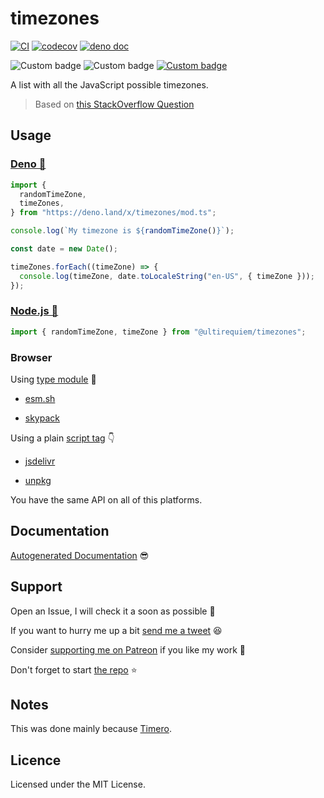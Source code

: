 # timezones

[![CI](https://github.com/ultirequiem/timezones/workflows/ci/badge.svg)](https://github.com/ultirequiem/timezones)
[![codecov](https://codecov.io/gh/ultirequiem/timezones/branch/main/graph/badge.svg?token=KEKZ52NXGP)](https://codecov.io/gh/ultirequiem/timezones)
[![deno doc](https://doc.deno.land/badge.svg)](https://doc.deno.land/https/deno.land/x/timezones/mod.ts)

![Custom badge](https://img.shields.io/endpoint?url=https%3A%2F%2Fdeno-visualizer.danopia.net%2Fshields%2Fdep-count%2Fx%2Ftimezones%2Fmod.ts)
![Custom badge](https://img.shields.io/endpoint?url=https%3A%2F%2Fdeno-visualizer.danopia.net%2Fshields%2Fupdates%2Fx%2Ftimezones%2Fmod.ts)
[![Custom badge](https://img.shields.io/endpoint?url=https%3A%2F%2Fdeno-visualizer.danopia.net%2Fshields%2Flatest-version%2Fx%2Ftimezones%2Fmod.ts)](https://doc.deno.land/https/deno.land/x/oak/mod.ts)

A list with all the JavaScript possible timezones.

> Based on
> [this StackOverflow Question](https://stackoverflow.com/questions/38399465)

## Usage

### [Deno 🚀](https://deno.land/x/timezones)

```ts
import {
  randomTimeZone,
  timeZones,
} from "https://deno.land/x/timezones/mod.ts";

console.log(`My timezone is ${randomTimeZone()}`);

const date = new Date();

timeZones.forEach((timeZone) => {
  console.log(timeZone, date.toLocaleString("en-US", { timeZone }));
});
```

### [Node.js 🐢](https://www.npmjs.com/package/@ultirequiem/timezones)

```ts
import { randomTimeZone, timeZone } from "@ultirequiem/timezones";
```

### Browser

Using
[type module](https://developer.mozilla.org/en-US/docs/Web/JavaScript/Guide/Modules)
🍱

- [esm.sh](https://esm.sh/@ultirequiem/timezones)

- [skypack](https://cdn.skypack.dev/@ultirequiem/timezones)

Using a plain
[script tag](https://developer.mozilla.org/en-US/docs/Web/HTML/Element/script) 👇

- [jsdelivr](https://cdn.jsdelivr.net/npm/@ultirequiem/timezones)

- [unpkg](https://unpkg.com/@ultirequiem/timezones)

You have the same API on all of this platforms.

## Documentation

[Autogenerated Documentation](https://doc.deno.land/https://deno.land/x/timezones/mod.ts)
😎

## Support

Open an Issue, I will check it a soon as possible 👀

If you want to hurry me up a bit
[send me a tweet](https://twitter.com/intent/tweet?text=%40UltiRequiem%20) 😆

Consider [supporting me on Patreon](https://patreon.com/UltiRequiem) if you like
my work 🚀

Don't forget to start [the repo](https://github.com/UltiRequiem/timezones) ⭐

## Notes

This was done mainly because [Timero](https://github.com/UltiRequiem/timero).

## Licence

Licensed under the MIT License.
